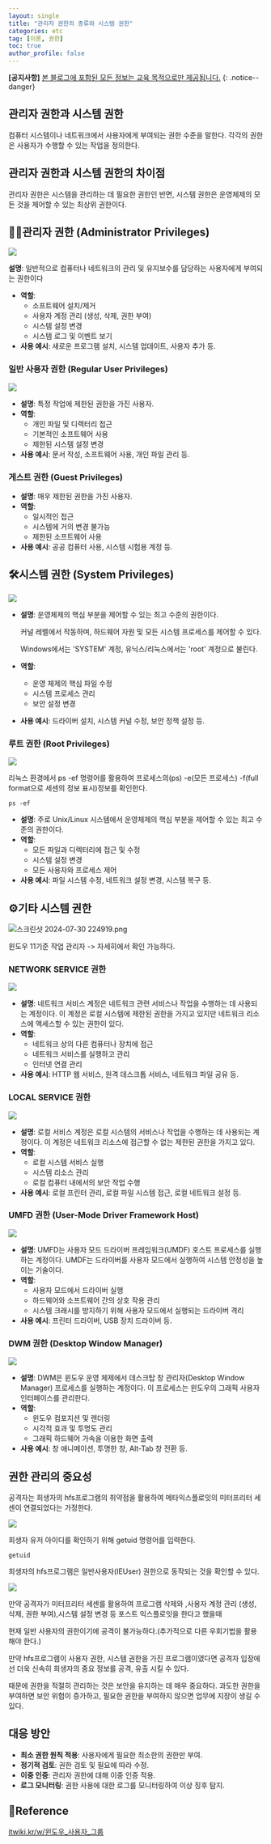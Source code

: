 ```yaml
---
layout: single
title: "관리자 권한의 종류와 시스템 권한"
categories: etc
tag: [이론, 권한]
toc: true
author_profile: false
---
```


**[공지사항]** [본 블로그에 포함된 모든 정보는 교육 목적으로만 제공됩니다.](https://weoooo.github.io/notice/notice/)
{: .notice--danger}

## 관리자 권한과 시스템 권한

컴퓨터 시스템이나 네트워크에서 사용자에게 부여되는 권한 수준을 말한다.
각각의 권한은 사용자가 수행할 수 있는 작업을 정의한다. 

## 관리자 권한과 시스템 권한의 차이점

관리자 권한은 시스템을 관리하는 데 필요한 권한인 반면, 시스템 권한은 운영체제의 모든 것을 제어할 수 있는 최상위 권한이다.

## 🧑‍🏫관리자 권한 (Administrator Privileges)

![](../images/2024-07-30-Types-of-Permissions/2024-07-30-22-57-51-image.png)

**설명**: 일반적으로 컴퓨터나 네트워크의 관리 및 유지보수를 담당하는 사용자에게 부여되는 권한이다

- **역할**:
  - 소프트웨어 설치/제거
  - 사용자 계정 관리 (생성, 삭제, 권한 부여)
  - 시스템 설정 변경
  - 시스템 로그 및 이벤트 보기
- **사용 예시**: 새로운 프로그램 설치, 시스템 업데이트, 사용자 추가 등.

### 일반 사용자 권한 (Regular User Privileges)

![](../images/2024-07-30-Types-of-Permissions/2024-07-30-22-58-50-image.png)

- **설명**: 특정 작업에 제한된 권한을 가진 사용자.
- **역할**:
  - 개인 파일 및 디렉터리 접근
  - 기본적인 소프트웨어 사용
  - 제한된 시스템 설정 변경
- **사용 예시**: 문서 작성, 소프트웨어 사용, 개인 파일 관리 등.

### 게스트 권한 (Guest Privileges)

- **설명**: 매우 제한된 권한을 가진 사용자.
- **역할**:
  - 일시적인 접근
  - 시스템에 거의 변경 불가능
  - 제한된 소프트웨어 사용
- **사용 예시**: 공공 컴퓨터 사용, 시스템 시험용 계정 등.

## 🛠️시스템 권한 (System Privileges)

![](../images/2024-07-30-Types-of-Permissions/2024-07-30-22-59-33-image.png)

- **설명**: 운영체제의 핵심 부분을 제어할 수 있는 최고 수준의 권한이다.
  
  커널 레벨에서 작동하며, 하드웨어 자원 및 모든 시스템 프로세스를 제어할 수 있다.
  
  Windows에서는 'SYSTEM' 계정, 유닉스/리눅스에서는 'root' 계정으로 불린다.

- **역할**:
  
  - 운영 체제의 핵심 파일 수정
  - 시스템 프로세스 관리
  - 보안 설정 변경

- **사용 예시**: 드라이버 설치, 시스템 커널 수정, 보안 정책 설정 등.

### 루트 권한 (Root Privileges)

![](../images/2024-07-30-Types-of-Permissions/2024-07-30-23-05-30-image.png)

리눅스 환경에서 ps -ef 명령어를 활용하여 프로세스의(ps) -e(모든 프로세스) -f(full format으로 세센의 정보 표시)정보를 확인한다.

```shell
ps -ef
```

- **설명**: 주로 Unix/Linux 시스템에서 운영체제의 핵심 부분을 제어할 수 있는 최고 수준의 권한이다.
- **역할**:
  - 모든 파일과 디렉터리에 접근 및 수정
  - 시스템 설정 변경
  - 모든 사용자와 프로세스 제어
- **사용 예시**: 파일 시스템 수정, 네트워크 설정 변경, 시스템 복구 등.

## ⚙️기타 시스템 권한

![스크린샷 2024-07-30 224919.png](../images/2024-07-30-Types-of-Permissions/eb0f61862cfc099e507d23abc9106be8402923b1.png)

윈도우 11기준 작업 관리자 -> 자세히에서 확인 가능하다.

### NETWORK SERVICE 권한

![](../images/2024-07-30-Types-of-Permissions/2024-07-30-22-29-50-image.png)

- **설명**: 네트워크 서비스 계정은 네트워크 관련 서비스나 작업을 수행하는 데 사용되는 계정이다. 이 계정은 로컬 시스템에 제한된 권한을 가지고 있지만 네트워크 리소스에 액세스할 수 있는 권한이 있다.
- **역할**:
  - 네트워크 상의 다른 컴퓨터나 장치에 접근
  - 네트워크 서비스를 실행하고 관리
  - 인터넷 연결 관리
- **사용 예시**: HTTP 웹 서비스, 원격 데스크톱 서비스, 네트워크 파일 공유 등.

### LOCAL SERVICE 권한

![](../images/2024-07-30-Types-of-Permissions/2024-07-30-22-31-12-image.png)

- **설명**: 로컬 서비스 계정은 로컬 시스템의 서비스나 작업을 수행하는 데 사용되는 계정이다. 이 계정은 네트워크 리소스에 접근할 수 없는 제한된 권한을 가지고 있다.
- **역할**:
  - 로컬 시스템 서비스 실행
  - 시스템 리소스 관리
  - 로컬 컴퓨터 내에서의 보안 작업 수행
- **사용 예시**: 로컬 프린터 관리, 로컬 파일 시스템 접근, 로컬 네트워크 설정 등.

### UMFD 권한 (User-Mode Driver Framework Host)

![](../images/2024-07-30-Types-of-Permissions/2024-07-30-22-31-33-image.png)

- **설명**: UMFD는 사용자 모드 드라이버 프레임워크(UMDF) 호스트 프로세스를 실행하는 계정이다. UMDF는 드라이버를 사용자 모드에서 실행하여 시스템 안정성을 높이는 기술이다.
- **역할**:
  - 사용자 모드에서 드라이버 실행
  - 하드웨어와 소프트웨어 간의 상호 작용 관리
  - 시스템 크래시를 방지하기 위해 사용자 모드에서 실행되는 드라이버 격리
- **사용 예시**: 프린터 드라이버, USB 장치 드라이버 등.

### DWM 권한 (Desktop Window Manager)

![](../images/2024-07-30-Types-of-Permissions/2024-07-30-22-31-56-image.png)

- **설명**: DWM은 윈도우 운영 체제에서 데스크탑 창 관리자(Desktop Window Manager) 프로세스를 실행하는 계정이다. 이 프로세스는 윈도우의 그래픽 사용자 인터페이스를 관리한다.
- **역할**:
  - 윈도우 컴포지션 및 렌더링
  - 시각적 효과 및 투명도 관리
  - 그래픽 하드웨어 가속을 이용한 화면 출력
- **사용 예시**: 창 애니메이션, 투명한 창, Alt-Tab 창 전환 등.

## 권한 관리의 중요성

공격자는 희생자의 hfs프로그램의 취약점을 활용하여 메타익스플로잇의 미터프리터 세센이 연결되었다는 가정한다.

![](../images/2024-07-30-Types-of-Permissions/2024-07-30-23-18-39-image.png)

희생자 유저 아이디를 확인하기 위해 getuid 명령어를 입력한다.

```shell
getuid
```

희생자의 hfs프로그램은 일반사용자(IEUser) 권한으로 동작되는 것을 확인할 수 있다. 

![](../images/2024-07-30-Types-of-Permissions/2024-07-30-23-20-01-image.png)

만약 공격자가 미터프리터 세센를 활용하여 프로그램 삭제와 ,사용자 계정 관리 (생성, 삭제, 권한 부여),시스템 설정 변경 등 포스트 익스플로잇을 한다고 했을때



현재 일반 사용자의 권한이기에 공격이 불가능하다.(추가적으로 다른 우회기법을 활용해야 한다.)



만약 hfs프로그램이 사용자 권한, 시스템 권한을 가진 프로그램이였다면 공격자 입장에선 더욱 신속히 희생자의 중요 정보를 공격, 유출 시킬 수 있다.



때문에 권한을 적절히 관리하는 것은 보안을 유지하는 데 매우 중요하다. 과도한 권한을 부여하면 보안 위험이 증가하고, 필요한 권한을 부여하지 않으면 업무에 지장이 생길 수 있다.

## 대응 방안

- **최소 권한 원칙 적용**: 사용자에게 필요한 최소한의 권한만 부여.
- **정기적 검토**: 권한 검토 및 필요에 따라 수정.
- **이중 인증**: 관리자 권한에 대해 이중 인증 적용.
- **로그 모니터링**: 권한 사용에 대한 로그를 모니터링하여 이상 징후 탐지.

## 📖Reference

[itwiki.kr/w/윈도우_사용자_그룹](https://itwiki.kr/w/%EC%9C%88%EB%8F%84%EC%9A%B0_%EC%82%AC%EC%9A%A9%EC%9E%90_%EA%B7%B8%EB%A3%B9)


